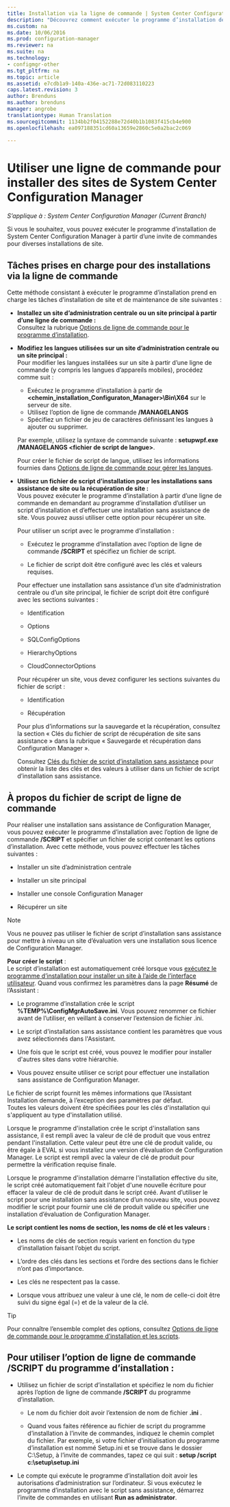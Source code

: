 ```yaml
---
title: Installation via la ligne de commande | System Center Configuration Manager
description: "Découvrez comment exécuter le programme d’installation de System Center Configuration Manager à partir d’une invite de commandes pour diverses installations de site."
ms.custom: na
ms.date: 10/06/2016
ms.prod: configuration-manager
ms.reviewer: na
ms.suite: na
ms.technology:
- configmgr-other
ms.tgt_pltfrm: na
ms.topic: article
ms.assetid: e7cdb1a9-140a-436e-ac71-72d083110223
caps.latest.revision: 3
author: Brenduns
ms.author: brenduns
manager: angrobe
translationtype: Human Translation
ms.sourcegitcommit: 1134bb2f04152288e72d40b1b1083f415cb4e900
ms.openlocfilehash: ea097188351cd60a13659e2860c5e0a2bac2c069

---
```

# <a name="use-a-command-line-to-install-system-center-configuration-manager-sites"></a>Utiliser une ligne de commande pour installer des sites de System Center Configuration Manager

*S’applique à : System Center Configuration Manager (Current Branch)*

 Si vous le souhaitez, vous pouvez exécuter le programme d’installation de System Center Configuration Manager à partir d’une invite de commandes pour diverses installations de site.

 ## <a name="supported-tasks-for-command-line-installs"></a>Tâches prises en charge pour des installations via la ligne de commande
 Cette méthode consistant à exécuter le programme d’installation prend en charge les tâches d’installation de site et de maintenance de site suivantes :

-   **Installez un site d’administration centrale ou un site principal à partir d’une ligne de commande :**  
  Consultez la rubrique [Options de ligne de commande pour le programme d’installation](../../../../core/servers/deploy/install/command-line-options-for-setup.md).

 -  **Modifiez les langues utilisées sur un site d’administration centrale ou un site principal :**  
    Pour modifier les langues installées sur un site à partir d’une ligne de commande (y compris les langues d’appareils mobiles), procédez comme suit :  

     -   Exécutez le programme d’installation à partir de **&lt;chemin_installation_Configuraton_Manager\>\Bin\X64** sur le serveur de site.
     -   Utilisez l’option de ligne de commande **/MANAGELANGS**
     -   Spécifiez un fichier de jeu de caractères définissant les langues à ajouter ou supprimer.  

    Par exemple, utilisez la syntaxe de commande suivante : **setupwpf.exe /MANAGELANGS &lt;fichier de script de langue\>**.  

    Pour créer le fichier de script de langue, utilisez les informations fournies dans [Options de ligne de commande pour gérer les langues](../../../../core/servers/deploy/install/command-line-options-for-setup.md#bkmk_Lang).  

 -  **Utilisez un fichier de script d’installation pour les installations sans assistance de site ou la récupération de site :**  
    Vous pouvez exécuter le programme d’installation à partir d’une ligne de commande en demandant au programme d’installation d’utiliser un script d’installation et d’effectuer une installation sans assistance de site. Vous pouvez aussi utiliser cette option pour récupérer un site.    

    Pour utiliser un script avec le programme d’installation :  

    -   Exécutez le programme d’installation avec l’option de ligne de commande **/SCRIPT** et spécifiez un fichier de script.  

    -   Le fichier de script doit être configuré avec les clés et valeurs requises.  

    Pour effectuer une installation sans assistance d’un site d’administration centrale ou d’un site principal, le fichier de script doit être configuré avec les sections suivantes :  

    -   Identification    
    -   Options    
    -   SQLConfigOptions    
    -   HierarchyOptions    

    -   CloudConnectorOptions  

    Pour récupérer un site, vous devez configurer les sections suivantes du fichier de script :  

    -   Identification  

    -   Récupération

     Pour plus d’informations sur la sauvegarde et la récupération, consultez la section « Clés du fichier de script de récupération de site sans assistance » dans la rubrique « Sauvegarde et récupération dans Configuration Manager ».  

    Consultez [Clés du fichier de script d’installation sans assistance](../../../../core/servers/deploy/install/command-line-options-for-setup.md#bkmk_Unattended) pour obtenir la liste des clés et des valeurs à utiliser dans un fichier de script d’installation sans assistance.  

## <a name="about-the-command-line-script-file"></a>À propos du fichier de script de ligne de commande  

 Pour réaliser une installation sans assistance de Configuration Manager, vous pouvez exécuter le programme d’installation avec l’option de ligne de commande **/SCRIPT** et spécifier un fichier de script contenant les options d’installation. Avec cette méthode, vous pouvez effectuer les tâches suivantes :  

-   Installer un site d’administration centrale  

-   Installer un site principal  

-   Installer une console Configuration Manager  

-   Récupérer un site  

> [!NOTE]  
>  Vous ne pouvez pas utiliser le fichier de script d’installation sans assistance pour mettre à niveau un site d’évaluation vers une installation sous licence de Configuration Manager.  

**Pour créer le script** :  
Le script d’installation est automatiquement créé lorsque vous [exécutez le programme d’installation pour installer un site à l’aide de l’interface utilisateur](../../../../core/servers/deploy/install/use-the-setup-wizard-to-install-sites.md).  Quand vous confirmez les paramètres dans la page **Résumé** de l’Assistant :  

-   Le programme d’installation crée le script **%TEMP%\ConfigMgrAutoSave.ini**.  Vous pouvez renommer ce fichier avant de l’utiliser, en veillant à conserver l’extension de fichier .ini.  

-   Le script d'installation sans assistance contient les paramètres que vous avez sélectionnés dans l'Assistant.  

-   Une fois que le script est créé, vous pouvez le modifier pour installer d'autres sites dans votre hiérarchie.  

-   Vous pouvez ensuite utiliser ce script pour effectuer une installation sans assistance de Configuration Manager.  

Le fichier de script fournit les mêmes informations que l’Assistant Installation demande, à l’exception des paramètres par défaut.   
Toutes les valeurs doivent être spécifiées pour les clés d'installation qui s'appliquent au type d'installation utilisé.  

Lorsque le programme d'installation crée le script d'installation sans assistance, il est rempli avec la valeur de clé de produit que vous entrez pendant l'installation. Cette valeur peut être une clé de produit valide, ou être égale à EVAL si vous installez une version d’évaluation de Configuration Manager. Le script est rempli avec la valeur de clé de produit pour permettre la vérification requise finale.  

Lorsque le programme d'installation démarre l'installation effective du site, le script créé automatiquement fait l'objet d'une nouvelle écriture pour effacer la valeur de clé de produit dans le script créé. Avant d’utiliser le script pour une installation sans assistance d’un nouveau site, vous pouvez modifier le script pour fournir une clé de produit valide ou spécifier une installation d’évaluation de Configuration Manager.  

**Le script contient les noms de section, les noms de clé et les valeurs :**  

-   Les noms de clés de section requis varient en fonction du type d’installation faisant l’objet du script.  

-   L’ordre des clés dans les sections et l’ordre des sections dans le fichier n’ont pas d’importance.  

-   Les clés ne respectent pas la casse.  

-   Lorsque vous attribuez une valeur à une clé, le nom de celle-ci doit être suivi du signe égal (=) et de la valeur de la clé.  

> [!TIP]  
>  Pour connaître l’ensemble complet des options, consultez [Options de ligne de commande pour le programme d’installation et les scripts](../../../../core/servers/deploy/install/command-line-options-for-setup.md).  

## <a name="to-use-the-script-setup-command-line-option"></a>Pour utiliser l’option de ligne de commande /SCRIPT du programme d’installation :

-   Utilisez un fichier de script d’installation et spécifiez le nom du fichier après l’option de ligne de commande **/SCRIPT** du programme d’installation.  

    -   Le nom du fichier doit avoir l’extension de nom de fichier **.ini** .  

    -   Quand vous faites référence au fichier de script du programme d’installation à l’invite de commandes, indiquez le chemin complet du fichier. Par exemple, si votre fichier d’initialisation du programme d’installation est nommé Setup.ini et se trouve dans le dossier C:\Setup, à l’invite de commandes, tapez ce qui suit :  **setup /script c:\setup\setup.ini**  

-   Le compte qui exécute le programme d’installation doit avoir les autorisations d’administration sur l’ordinateur. Si vous exécutez le programme d’installation avec le script sans assistance, démarrez l’invite de commandes en utilisant **Run as administrator**.  



<!--HONumber=Nov16_HO1-->


